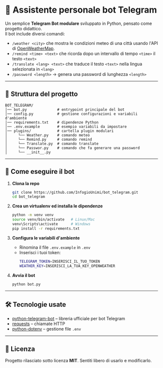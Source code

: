 # 🤖 Assistente personale bot Telegram

Un semplice **Telegram Bot modulare** sviluppato in Python, pensato come progetto didattico.  
Il bot include diversi comandi:
- `/weather <city>` che mostra le condizioni meteo di una città usando l'API di [OpenWeatherMap](https://openweathermap.org/api).
- `/remind <time> <text>` che ricorda dopo un intervallo di tempo `<time>` il testo `<text>`
- `/translate <lang> <text>` che traduce il testo `<text>` nella lingua selezionata in `<lang>`
- `/password <length>` → genera una password di lunghezza `<length>`

---

## 📂 Struttura del progetto
```
BOT_TELEGRAM/
│── bot.py              # entrypoint principale del bot
│── config.py           # gestione configurazioni e variabili d'ambiente
│── requirements.txt    # dipendenze Python
│── .env.example        # esempio variabili da impostare
│── plugins/            # cartella plugin modulari
│     └── Weather.py    # comando meteo
│     └── Remind.py     # comando remind
│     └── Translate.py  # comando translate
│     └── Passwor.py    # comando che fa generare una password 
│     └── __init__.py

```

---

## 🚀 Come eseguire il bot

1. **Clona la repo**  
   ```bash
   git clone https://github.com/InfogioUnimi/bot_telegram.git
   cd bot_telegram
   ```

2. **Crea un virtualenv ed installa le dipendenze**  
   ```bash
   python -m venv venv
   source venv/bin/activate   # Linux/Mac
   venv\Scripts\activate      # Windows
   pip install -r requirements.txt
   ```

3. **Configura le variabili d'ambiente**  
   - Rinomina il file `.env.example` in `.env`
   - Inserisci i tuoi token:
     ```bash
     TELEGRAM_TOKEN=INSERISCI_IL_TUO_TOKEN
     WEATHER_KEY=INSERISCI_LA_TUA_KEY_OPENWEATHER
     ```

4. **Avvia il bot**  
   ```bash
   python bot.py
   ```

---

## 🛠️ Tecnologie usate
- [python-telegram-bot](https://python-telegram-bot.org/) – libreria ufficiale per bot Telegram  
- [requests](https://docs.python-requests.org/) – chiamate HTTP  
- [python-dotenv](https://pypi.org/project/python-dotenv/) – gestione file `.env`

---

## 📜 Licenza
Progetto rilasciato sotto licenza **MIT**. Sentiti libero di usarlo e modificarlo.
